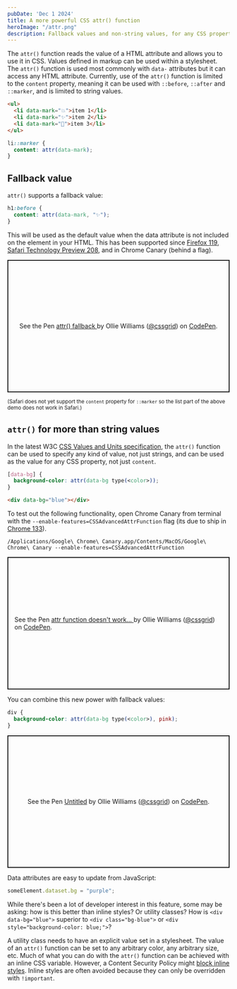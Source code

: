 ```yaml
---
pubDate: 'Dec 1 2024'
title: A more powerful CSS attr() function
heroImage: "/attr.png"
description: Fallback values and non-string values, for any CSS property, not just content
---
```


The `attr()` function reads the value of a HTML attribute and allows you to use it in CSS. Values defined in markup can be used within a stylesheet. The `attr()` function is used most commonly with `data-` attributes but it can access any HTML attribute. Currently, use of the `attr()` function is limited to the `content` property, meaning it can be used with `::before`, `::after` and `::marker`, and is limited to string values.

```html
<ul>
  <li data-mark="💥">item 1</li>
  <li data-mark="✨">item 2</li>
  <li data-mark="🦖">item 3</li>
</ul>
```

```css
li::marker {
  content: attr(data-mark);
}
```

## Fallback value

`attr()` supports a fallback value:

```css
h1:before {
  content: attr(data-mark, "✨");
}
```

This will be used as the default value when the data attribute is not included on the element in your HTML. This has been supported since [Firefox 119](https://developer.mozilla.org/en-US/docs/Mozilla/Firefox/Releases/119#css), [Safari Technology Preview 208](https://developer.apple.com/documentation/safari-technology-preview-release-notes/stp-release-208#New-Features), and in Chrome Canary (behind a flag).

<p class="codepen" data-height="300" data-default-tab="html,result" data-slug-hash="abeebyZ" data-pen-title="attr() fallback " data-user="cssgrid" style="height: 300px; box-sizing: border-box; display: flex; align-items: center; justify-content: center; border: 2px solid; margin: 1em 0; padding: 1em;">
  <span>See the Pen <a href="https://codepen.io/cssgrid/pen/abeebyZ">
  attr() fallback </a> by Ollie Williams (<a href="https://codepen.io/cssgrid">@cssgrid</a>)
  on <a href="https://codepen.io">CodePen</a>.</span>
</p>
<script async src="https://cpwebassets.codepen.io/assets/embed/ei.js"></script>

<small>(Safari does not yet support the `content` property for `::marker` so the list part of the above demo does not work in Safari.)</small>

## `attr()` for more than string values

In the latest W3C [CSS Values and Units specification](https://drafts.csswg.org/css-values-5/#attr-notation), the `attr()` function can be used to specify any kind of value, not just strings, and can be used as the value for any CSS property, not just `content`.

```css
[data-bg] {
  background-color: attr(data-bg type(<color>));
}
```

```html
<div data-bg="blue"></div>
```

To test out the following functionality, open Chrome Canary from terminal with the `--enable-features=CSSAdvancedAttrFunction` flag (its due to ship in [Chrome 133](https://chromestatus.com/feature/4680129030651904)).

```console
/Applications/Google\ Chrome\ Canary.app/Contents/MacOS/Google\ Chrome\ Canary --enable-features=CSSAdvancedAttrFunction
```

<p class="codepen" data-height="300" data-default-tab="html,result" data-slug-hash="VwoNPjd" data-pen-title="attr function doesn't work... " data-user="cssgrid" style="height: 300px; box-sizing: border-box; display: flex; align-items: center; justify-content: center; border: 2px solid; margin: 1em 0; padding: 1em;">
  <span>See the Pen <a href="https://codepen.io/cssgrid/pen/VwoNPjd">
  attr function doesn't work... </a> by Ollie Williams (<a href="https://codepen.io/cssgrid">@cssgrid</a>)
  on <a href="https://codepen.io">CodePen</a>.</span>
</p>
<script async src="https://cpwebassets.codepen.io/assets/embed/ei.js"></script>

You can combine this new power with fallback values:

```css
div {
  background-color: attr(data-bg type(<color>), pink);
}
```

<p class="codepen" data-height="300" data-default-tab="html,result" data-slug-hash="MYgwbJK" data-pen-title="Untitled" data-user="cssgrid" style="height: 300px; box-sizing: border-box; display: flex; align-items: center; justify-content: center; border: 2px solid; margin: 1em 0; padding: 1em;">
  <span>See the Pen <a href="https://codepen.io/cssgrid/pen/MYgwbJK">
  Untitled</a> by Ollie Williams (<a href="https://codepen.io/cssgrid">@cssgrid</a>)
  on <a href="https://codepen.io">CodePen</a>.</span>
</p>
<script async src="https://cpwebassets.codepen.io/assets/embed/ei.js"></script>

Data attributes are easy to update from JavaScript:

```js
someElement.dataset.bg = "purple";
```

While there's been a lot of developer interest in this feature, some may be asking: how is this better than inline styles? Or utility classes? How is `<div data-bg="blue">` superior to `<div class="bg-blue">` or `<div style="background-color: blue;">`?

A utility class needs to have an explicit value set in a stylesheet. The value of an `attr()` function can be set to any arbitrary color, any arbitrary size, etc. Much of what you can do with the `attr()` function can be achieved with an inline CSS variable. However, a Content Security Policy might [block inline styles](https://developer.mozilla.org/en-US/docs/Web/HTTP/Headers/Content-Security-Policy#unsafe-inline). Inline styles are often avoided because they can only be overridden with `!important`.
